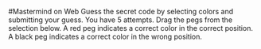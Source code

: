 #Mastermind on Web 
Guess the secret code by selecting colors and submitting your guess. You have 5 attempts. Drag the pegs from the selection below.
A red peg indicates a correct color in the correct position. A black peg indicates a correct color in the wrong position.
